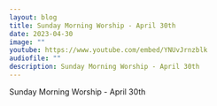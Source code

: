 ```yaml
---
layout: blog
title: Sunday Morning Worship - April 30th
date: 2023-04-30
image: ""
youtube: https://www.youtube.com/embed/YNUvJrnzblk
audiofile: ""
description: Sunday Morning Worship - April 30th
---
```

Sunday Morning Worship - April 30th
